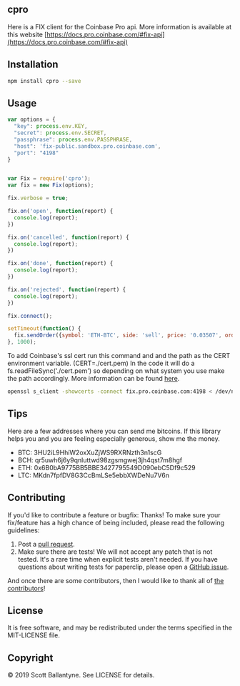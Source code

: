cpro
------------

Here is a FIX client for the Coinbase Pro api. More information is available at this website [https://docs.pro.coinbase.com/#fix-api](https://docs.pro.coinbase.com/#fix-api) 


Installation
------------
```bash
npm install cpro --save
```

Usage
------------

```javascript
var options = {
  "key": process.env.KEY,
  "secret": process.env.SECRET,
  "passphrase": process.env.PASSPHRASE,
  "host": 'fix-public.sandbox.pro.coinbase.com',
  "port": "4198"
}


var Fix = require('cpro');
var fix = new Fix(options);

fix.verbose = true;

fix.on('open', function(report) {
  console.log(report);
})

fix.on('cancelled', function(report) {
  console.log(report);
})

fix.on('done', function(report) {
  console.log(report);
})

fix.on('rejected', function(report) {
  console.log(report);
})

fix.connect();

setTimeout(function() {
  fix.sendOrder({symbol: 'ETH-BTC', side: 'sell', price: '0.03507', order_qty: '2.974'});
}, 1000);
```

To add Coinbase's ssl cert run this command and and the path as the CERT environment variable. (CERT=./cert.pem)
In the code it will do a fs.readFileSync('./cert.pem') so depending on what system you use make the path accordingly.  More information can be found [here](https://docs.pro.coinbase.com/#ssl-tunnels).
```bash
openssl s_client -showcerts -connect fix.pro.coinbase.com:4198 < /dev/null | openssl x509 -outform PEM > cert.pem
```

Tips
------------

Here are a few addresses where you can send me bitcoins.  If this library helps you and you are feeling especially generous, show me the money.


* BTC: 3HU2iL9HhiW2oxXuZjWS9RXRNzth3n1scG
* BCH: qr5uwh6j6y9qnluttwd98zgsmgwej3jh4qst7m8hgf
* ETH: 0x6B0bA9775BB5BBE3427795549D090ebC5Df9c529
* LTC: MKdn7fpfDV8G3CcBmLSe5ebbXWDeNu7V6n

Contributing
------------

If you'd like to contribute a feature or bugfix: Thanks! To make sure your fix/feature has a high chance of being included, please read the following guidelines:

1. Post a [pull request](https://github.com/ballantyne/cpro/compare/).
2. Make sure there are tests! We will not accept any patch that is not tested.
   It's a rare time when explicit tests aren't needed. If you have questions
   about writing tests for paperclip, please open a
   [GitHub issue](https://github.com/ballantyne/cpro/issues/new).


And once there are some contributors, then I would like to thank all of [the contributors](https://github.com/ballantyne/cpro/graphs/contributors)!


License
-------

It is free software, and may be redistributed under the terms specified in the MIT-LICENSE file.

Copyright
-------
© 2019 Scott Ballantyne. See LICENSE for details.
